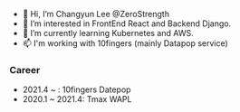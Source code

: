 - 👋 Hi, I’m Changyun Lee @ZeroStrength
- 👀 I’m interested in FrontEnd React and Backend Django.
- 🌱 I’m currently learning Kubernetes and AWS.
- 📫 I'm working with 10fingers (mainly Datapop service)

### Career
- 2021.4 ~ : 10fingers Datepop
- 2020.1 ~ 2021.4: Tmax WAPL
